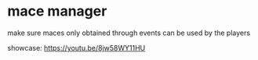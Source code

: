 # mace manager

make sure maces only obtained through events can be used by the players

showcase: https://youtu.be/8jw58WY11HU
